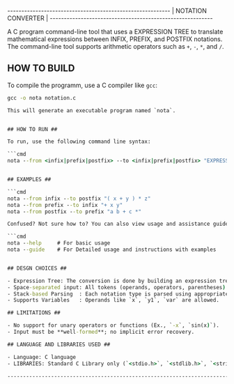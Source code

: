 *----------------------------------------------------------*
|                    NOTATION CONVERTER                    |
*----------------------------------------------------------*

A C program command-line tool that uses a EXPRESSION TREE to translate mathematical expressions between INFIX, PREFIX, and POSTFIX notations. The command-line tool supports arithmetic operators such as `+`, `-`, `*`, and `/`.

## HOW TO BUILD ##

To compile the programm, use a C compiler like `gcc`:

```cmd
gcc -o nota notation.c

This will generate an executable program named `nota`.


## HOW TO RUN ##

To run, use the following command line syntax:

```cmd
nota --from <infix|prefix|postfix> --to <infix|prefix|postfix> "EXPRESSION"


## EXAMPLES ##

```cmd
nota --from infix --to postfix "( x + y ) * z"
nota --from prefix --to infix "+ x y"
nota --from postfix --to prefix "a b + c *"

Confused? Not sure how to? You can also view usage and assistance guides:

```cmd
nota --help     # For basic usage
nota --guide    # For Detailed usage and instructions with examples


## DESGN CHOICES ## 

- Expression Tree: The conversion is done by building an expression tree from the input, then traversing it into the specified target notation by the user.
- Space-separated input: All tokens (operands, operators, parentheses) must be space-separated Ex. "a b + c".
- Stack-based Parsing  : Each notation type is parsed using appropriate stack logic.
- Supports Variables   : Operands like `x`, `y1`, `var` are allowed.

## LIMITATIONS ##

- No support for unary operators or functions (Ex., `-x`, `sin(x)`).
- Input must be **well-formed**; no implicit error recovery.

## LANGUAGE AND LIBRARIES USED ##

- Language: C language
- LIBRARIES: Standard C Library only (`<stdio.h>`, `<stdlib.h>`, `<string.h>`, etc.)

--------------------------------------------------------------------------------------------------------------------------

